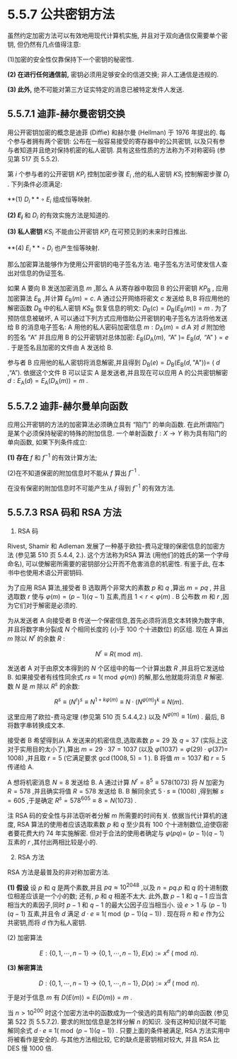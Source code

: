 # 5.5.7 公共密钥方法

虽然约定加密方法可以有效地用现代计算机实施, 并且对于双向通信仅需要单个密钥, 但仍然有几点值得注意:

(1)加密的安全性仅靠保持下一个密钥的秘密性.

**(2) 在进行任何通信前,** 密钥必须用足够安全的信道交换; 非人工通信是违规的.

**(3) 此外,** 绝不可能对第三方证实特定的消息已被特定发件人发送.

## 5.5.7.1 迪菲-赫尔曼密钥交换

用公开密钥加密的概念是迪菲 (Diffie) 和赫尔曼 (Hellman) 于 1976 年提出的. 每个参与者拥有两个密钥: 公布在一般容易接受的寄存器中的公共密钥, 以及只有参与者知道并且绝对保持机密的私人密钥. 具有这些性质的方法称为不对称密码 (参见第 517 页 5.5.2).

第 $i$ 个参与者的公开密钥 $K{P}_{i}$ 控制加密步骤 ${E}_{i}$ ,他的私人密钥 $K{S}_{i}$ 控制解密步骤 ${D}_{i}$ . 下列条件必须满足:

**(1) ${D}_{i}** \circ  {E}_{i}$ 组成恒等映射.

**(2) ${E}_{i}$** 和 ${D}_{i}$ 的有效实施方法是知道的.

**(3) 私人密钥** $K{S}_{i}$ 不能由公开密钥 $K{P}_{i}$ 在可预见到的未来时日推出.

**(4) ${E}_{i}** \circ  {D}_{i}$ 也产生恒等映射.

那么加密算法能够作为使用公开密钥的电子签名方法. 电子签名方法可使发信人查出对信息的伪证签名.

如果 $\mathrm{A}$ 要向 $\mathrm{B}$ 发送加密消息 $m$ ,那么 $\mathrm{A}$ 从寄存器中取回 $\mathrm{B}$ 的公开密钥 $K{P}_{\mathrm{B}}$ , 应用加密算法 ${E}_{\mathrm{B}}$ ,并计算 ${E}_{\mathrm{B}}\left( m\right)  = c.\mathrm{\;A}$ 通过公开网络将密文 $c$ 发送给 $\mathrm{B},\mathrm{B}$ 将应用他的解密函数 ${D}_{\mathrm{B}}$ 中的私人密钥 $K{S}_{\mathrm{B}}$ 恢复信息的明文: ${D}_{\mathrm{B}}\left( c\right)  = {D}_{\mathrm{B}}\left( {{E}_{\mathrm{B}}\left( m\right) }\right)  = m$ . 为了预防信息被破坏, A 可以通过下列方式应用借助公开密钥的电子签名方法将他发送给 $\mathrm{B}$ 的消息电子签名: $\mathrm{A}$ 用他的私人密码加密信息 $m : {D}_{\mathrm{A}}\left( m\right)  = d.\mathrm{A}$ 对 $d$ 附加他的签名 “A” 并且应用 $\mathrm{B}$ 的公开密钥对总体加密: ${E}_{\mathrm{B}}\left( {{D}_{\mathrm{A}}\left( m\right) ,\text{ “A” }}\right)  =$ ${E}_{\mathrm{B}}\left( {d,\text{ “A” }}\right)  = e$ . 于是签名且加密的文件由 A 发送给 B.

参与者 $\mathrm{B}$ 应用他的私人密钥将消息解密,并且得到 ${D}_{\mathrm{B}}\left( e\right)  = {D}_{\mathrm{B}}\left( {{E}_{\mathrm{B}}\left( {d,\text{"A"}}\right) }\right)  =$ ( $d$ ,“A”). 依据这个文件 $\mathrm{B}$ 可以证实 $\mathrm{A}$ 是发送者,并且现在可以应用 $\mathrm{A}$ 的公共密钥解密 $d : {E}_{\mathrm{A}}\left( d\right)  = {E}_{\mathrm{A}}\left( {{D}_{\mathrm{A}}\left( m\right) }\right)  = m$ .

## 5.5.7.2 迪菲-赫尔曼单向函数

应用公开密钥的方法的加密算法必须确立具有 “陷门” 的单向函数. 在此所谓陷门是某个必须保持秘密的特殊的附加信息. 一个单射函数 $f : X \rightarrow  Y$ 称为具有陷门的单向函数, 如果下列条件成立:

**(1) 存在** $f$ 和 ${f}^{-1}$ 的有效计算方法;

(2)在不知道保密的附加信息时不能从 $f$ 算出 ${f}^{-1}$ .

在没有保密的附加信息时不可能产生从 $f$ 得到 ${f}^{-1}$ 的有效方法.

## 5.5.7.3 RSA 码和 RSA 方法

1. RSA 码

Rivest, Shamir 和 Adleman 发展了一种基于欧拉-费马定理的保密信息的加密方法 (参见第 510 页 5.4.4, 2.). 这个方法称为RSA 算法 (用他们的姓氏的第一个字母命名), 可以使解密所需要的密钥部分公开而不危害消息的机密性. 有鉴于此, 在本书中也使用术语公开密钥码.

为了应用 RSA 算法,接受者 $\mathrm{B}$ 选取两个非常大的素数 $p$ 和 $q$ ,算出 $m = {pq}$ , 并且选取数 $r$ 使与 $\varphi \left( m\right)  = \left( {p - 1}\right) \left( {q - 1}\right)$ 互素,而且 $1 < r < \varphi \left( m\right)$ . B 公布数 $m$ 和 $r$ ,因为它们对于解密是必须的.

为从发送者 $\mathrm{A}$ 向接受者 $\mathrm{B}$ 传送一个保密信息,首先必须将消息文本转换为数字串,并且将数字串分裂成 $N$ 个相同长度的 (小于 100 个十进数位) 的区组. 现在 A 算出 $m$ 除以 ${N}^{r}$ 的余数 $R$ :

$$
{N}^{r} \equiv  R\left( {\;\operatorname{mod}\;m}\right) . \tag{5.276a}
$$

发送者 $\mathrm{A}$ 对于由原文本得到的 $N$ 个区组中的每一个计算出数 $R$ ,并且将它发送给 B. 如果接受者有线性同余式 ${rs} \equiv  1\left( {{\;\operatorname{mod}\;\varphi }\left( m\right) }\right)$ 的解,那么他就能将消息 $R$ 解密. 数 $N$ 是 $m$ 除以 ${R}^{s}$ 的余数:

$$
{R}^{s} \equiv  {\left( {N}^{r}\right) }^{s} \equiv  {N}^{1 + {k\varphi }\left( m\right) } \equiv  N \cdot  {\left( {N}^{\varphi \left( m\right) }\right) }^{k} \equiv  N\left( m\right) . \tag{5.276b}
$$

这里应用了欧拉-费马定理 (参见第 510 页 5.4.4,2.) 以及 ${N}^{\varphi \left( m\right) } \equiv  1\left( m\right)$ . 最后, B 将数字串转换成文本.

接受者 $\mathrm{B}$ 希望得到从 $\mathrm{A}$ 发送来的机密信息,选取素数 $p = {29}$ 及 $q = {37}$ (实际上这对于实用目的太小了),算出 $m = {29} \cdot  {37} = {1037}$ (以及 $\varphi \left( {1037}\right)  = \varphi \left( {29}\right)  \cdot  \varphi \left( {37}\right)  =$ ${1008})$ ,并且取 $r = 5$ (它满足要求 $\gcd \left( {{1008},5}\right)  = 1$ ). B 将值 $m = {1037}$ 和 $r = 5$ 传递给 A.

A 想将机密消息 $N = 8$ 发送给 B. A 通过计算 ${N}^{r} = {8}^{5} \equiv  {578}\left( {1073}\right)$ 将 $N$ 加密为 $R = {578}$ ,并且确实将值 $R = {578}$ 发送给 B. B 解同余式 $5 \cdot  s \equiv  \left( {1008}\right)$ ,得到解 $s = {605}$ ,于是确定 ${R}^{s} = {578}^{605} \equiv  8 = N\left( {1073}\right)$ .

注 RSA 码的安全性与非法窃听者分解 $m$ 所需要的时间有关. 依据当代计算机的速度, RSA 算法的使用者应该选取素数 $p$ 和 $q$ 至少具有 100 个十进制数位,迫使窃密者要花费大约 74 年实施解密. 但对于合法的使用者确定与 $\varphi \left( {pq}\right)  =$ $\left( {p - 1}\right) \left( {q - 1}\right)$ 互素的 $r$ ,其付出两相比较是小的.

2. RSA 方法

RSA 方法是最普及的非对称加密方法.

**(1) 假设** 设 $p$ 和 $q$ 是两个素数,并且 ${pq} \approx  {10}^{2048}$ ,以及 $n = {pq}.p$ 和 $q$ 的十进制数位相差应该是一个小的数; 还有, $p$ 和 $q$ 相差不太大. 此外,数 $p - 1$ 和 $q - 1$ 应当含相当大的素因子,同时 $p - 1$ 和 $q - 1$ 的最大公因子应当相当小. 设 $e > 1$ 与 $\left( {p - 1}\right) \left( {q - 1}\right)$ 互素,并且令 $d$ 满足 $d \cdot  e \equiv  1\left( {{\;\operatorname{mod}\;\left( {p - 1}\right) }\left( {q - 1}\right) }\right)$ . 现在将 $n$ 和 $e$ 作为公共密钥,而将 $d$ 作为私人密钥.

(2) 加密算法

$$
E : \{ 0,1,\cdots , n - 1\}  \rightarrow  \{ 0,1,\cdots , n - 1\} ,\;E\left( x\right)  \mathrel{\text{:=}} {x}^{e}\;\left( {\;\operatorname{mod}\;n}\right) . \tag{5.277a}
$$

**(3) 解密算法**

$$
D : \{ 0,1,\cdots , n - 1\}  \rightarrow  \{ 0,1,\cdots , n - 1\} ,\;D\left( x\right)  \mathrel{\text{:=}} {x}^{d}\;\left( {\;\operatorname{mod}\;n}\right) . \tag{5.277b}
$$

于是对于信息 $m$ 有 $D\left( {E\left( m\right) }\right)  = E\left( {D\left( m\right) }\right)  = m$ .

当 $n > {10}^{200}$ 时这个加密方法中的函数成为一个侯选的具有陷门的单向函数 (参见第 522 页 5.5.7.2). 要求的附加信息是怎样分解 $n$ 的知识. 没有这种知识就不可能解同余式 $d \cdot  e \equiv  1\left( {\;\operatorname{mod}\;\left( {p - 1}\right) \left( {q - 1}\right) }\right)$ . 只要上面的条件被满足, RSA 方法实用中将被看作是安全的. 与其他方法相比较, 它的缺点是密钥相对较大, 并且 RSA 比 DES 慢 1000 倍.
